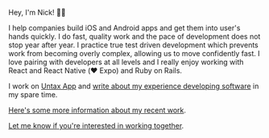 Hey, I'm Nick! 👋🏻

I help companies build iOS and Android apps and get them into user's hands quickly. I do fast, quality work and the pace of development does not stop year after year. I practice true test driven development which prevents work from becoming overly complex, allowing us to move confidently fast. I love pairing with developers at all levels and I really enjoy working with React and React Native (❤️ Expo) and Ruby on Rails.

I work on [Untax App](https://untax.app) and [write about my experience developing software](https://pachulski.me) in my spare time.

[Here's some more information about my recent work](http://pachulski.me/about).

[Let me know if you're interested in working together](https://pachulski.me/work-with-me).
